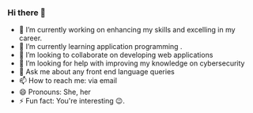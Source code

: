 ### Hi there 👋

- 🔭 I’m currently working on enhancing my skills and excelling in my career.
- 🌱 I’m currently learning application programming .
- 👯 I’m looking to collaborate on developing web applications
- 🤔 I’m looking for help with improving my knowledge on cybersecurity
- 💬 Ask me about any front end language queries
- 📫 How to reach me: via email
- 😄 Pronouns: She, her
- ⚡ Fun fact: You're interesting 😉.
